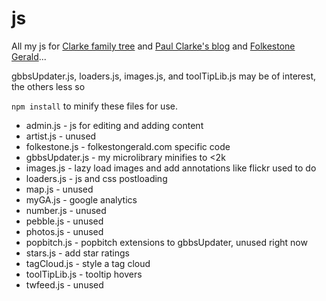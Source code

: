 # js

All my js for [Clarke family tree](http://www.clarkeology.com)
and [Paul Clarke's blog](http://www.clarkeology.com/blog)
and [Folkestone Gerald](http://www.folkestonegerald.com)...

gbbsUpdater.js, loaders.js, images.js, and toolTipLib.js may be of interest, the others less so

`npm install` to minify these files for use.

- admin.js - js for editing and adding content
- artist.js - unused
- folkestone.js - folkestongerald.com specific code
- gbbsUpdater.js - my microlibrary minifies to <2k
- images.js - lazy load images and add annotations like flickr used to do
- loaders.js - js and css postloading
- map.js - unused
- myGA.js - google analytics
- number.js - unused
- pebble.js - unused
- photos.js - unused
- popbitch.js - popbitch extensions to gbbsUpdater, unused right now
- stars.js - add star ratings
- tagCloud.js - style a tag cloud
- toolTipLib.js - tooltip hovers
- twfeed.js - unused
